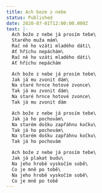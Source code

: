 ```yaml
---
title: Ach boze z nebe
status: Published
date: 2020-07-01T12:00:00.000Z
text: |-
  Ach bože z nebe já prosím tebe\
  Starého muža mám\
  Rač ně ho vzáti mladého dáti\
  Ať hříchu nepáchám\
  Rač ně ho vzáti mladého dáti\
  Ať hříchu nepáchám

  Ach bože z nebe já prosím tebe\
  Jak já mu zvonit dám\
  Na staré hrnce hotové zvonce\
  Tak já mu zvonit dám\
  Na staré hrnce hotové zvonce\
  Tak já mu zvonit dám

  Ach bože z nebe já prosím tebe\
  Jak já ho pochovám\
  Na starém došku zapřáhnu kočku\
  Tak já ho pochovám\
  Na starém došku zapřáhnu kočku\
  Tak já ho pochovám

  Ach bože z nebe já prosím tebe\
  Jak já plakat budu\
  Na jeho hrobě vyskočím sobě\
  Co je mně po tobě\
  Na jeho hrobě vyskočím sobě\
  Co je mně po tobě
---
```

